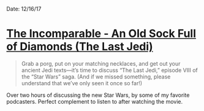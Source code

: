 Date: 12/16/17

# [The Incomparable - An Old Sock Full of Diamonds (The Last Jedi)](https://overcast.fm/+kMauVJI4)

> Grab a porg, put on your matching necklaces, and get out your ancient Jedi texts—it’s time to discuss “The Last Jedi,” episode VIII of the “Star Wars” saga. (And if we missed something, please understand that we’ve only seen it once so far!)

Over two hours of discussing the new Star Wars, by some of my favorite podcasters. Perfect complement to listen to after watching the movie.
